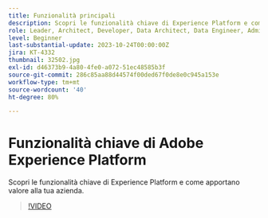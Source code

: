 ```yaml
---
title: Funzionalità principali
description: Scopri le funzionalità chiave di Experience Platform e come apportano valore alla tua azienda.
role: Leader, Architect, Developer, Data Architect, Data Engineer, Admin, User
level: Beginner
last-substantial-update: 2023-10-24T00:00:00Z
jira: KT-4332
thumbnail: 32502.jpg
exl-id: d46373b9-4a80-4fe0-a072-51ec48585b3f
source-git-commit: 286c85aa88d44574f00ded67f0de8e0c945a153e
workflow-type: tm+mt
source-wordcount: '40'
ht-degree: 80%

---
```


# Funzionalità chiave di Adobe Experience Platform

Scopri le funzionalità chiave di Experience Platform e come apportano valore alla tua azienda.

>[!VIDEO](https://video.tv.adobe.com/v/32502?learn=on&enablevpops)

